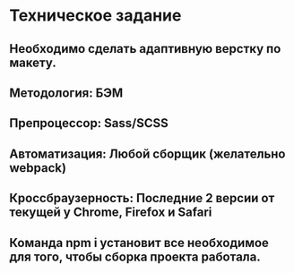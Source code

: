 # Техническое задание  
## Необходимо сделать адаптивную верстку по макету.
## Методология: БЭМ
## Препроцессор: Sass/SCSS
## Автоматизация: Любой сборщик (желательно webpack)
## Кроссбраузерность: Последние 2 версии от текущей у Chrome, Firefox и Safari
## Команда npm i установит все необходимое для того, чтобы сборка проекта работала.
